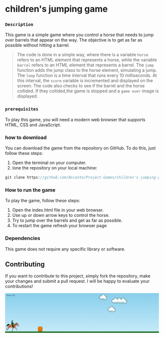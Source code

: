 # children's jumping game


### ```Description```

This game is a simple game where you control a horse that needs to jump over barrels that appear on the way. The objective is to get as far as possible without hitting a barrel.

> The code is done in a simple way, where there is a variable ```horse```
refers to an HTML element that represents a horse,
while the variable ```barrel``` refers to an HTML element that represents a barrel.
The ```jump``` function adds the jump class to the horse element,
simulating a jump. The ```loop``` function is a time interval that runs every 10 milliseconds.
At this interval, the ```score``` variable is incremented and displayed on the screen. 
The code also checks to see if the barrel and the horse collided. If they collided,the game is stopped and a ```game over``` image is displayed.

### ```prerequisites```


To play this game, you will need a modern web browser that supports HTML, CSS and JavaScript.


### how to download

You can download the game from the repository on GitHub. To do this, just follow these steps:

1. Open the terminal on your computer.
2. lone the repository on your local machine:

```javascript
git clone https://github.com/Bscanto/Project-Games/children's-jumping-game
```
### How to run the game

To play the game, follow these steps:

1. Open the index.html file in your web browser.
2. Use up or down arrow keys to control the horse.
3. Try to jump over the barrels and get as far as possible.
4. To restart the game refresh your browser page

### Dependencies

This game does not require any specific library or software.

## Contributing

If you want to contribute to this project, simply fork the repository, make your changes and submit a pull request. I will be happy to evaluate your contributions! 

![tela](./img/tela.PNG)